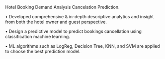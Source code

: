 Hotel Booking Demand Analysis Cancelation Prediction.

•	Developed comprehensive & in-depth descriptive analytics and insight from both the hotel owner and guest perspective.

•	Design a predictive model to predict bookings cancellation using classification machine learning.

•	ML algorithms such as LogReg, Decision Tree, KNN, and SVM are applied to choose the best prediction model.
